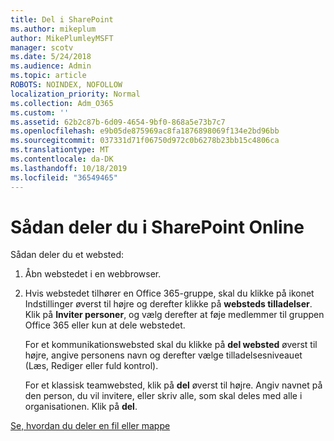 ```yaml
---
title: Del i SharePoint
ms.author: mikeplum
author: MikePlumleyMSFT
manager: scotv
ms.date: 5/24/2018
ms.audience: Admin
ms.topic: article
ROBOTS: NOINDEX, NOFOLLOW
localization_priority: Normal
ms.collection: Adm_O365
ms.custom: ''
ms.assetid: 62b2c87b-6d09-4654-9bf0-868a5e73b7c7
ms.openlocfilehash: e9b05de875969ac8fa1876898069f134e2bd96bb
ms.sourcegitcommit: 037331d71f06750d972c0b6278b23bb15c4806ca
ms.translationtype: MT
ms.contentlocale: da-DK
ms.lasthandoff: 10/18/2019
ms.locfileid: "36549465"
---
```

# <a name="how-to-share-in-sharepoint-online"></a>Sådan deler du i SharePoint Online

Sådan deler du et websted:
  
1. Åbn webstedet i en webbrowser.
    
2. Hvis webstedet tilhører en Office 365-gruppe, skal du klikke på ikonet Indstillinger øverst til højre og derefter klikke på **websteds tilladelser**. Klik på **Inviter personer**, og vælg derefter at føje medlemmer til gruppen Office 365 eller kun at dele webstedet. 
    
    For et kommunikationswebsted skal du klikke på **del websted** øverst til højre, angive personens navn og derefter vælge tilladelsesniveauet (Læs, Rediger eller fuld kontrol). 
    
    For et klassisk teamwebsted, klik på **del** øverst til højre. Angiv navnet på den person, du vil invitere, eller skriv alle, som skal deles med alle i organisationen. Klik på **del**.
    
[Se, hvordan du deler en fil eller mappe](https://go.microsoft.com/fwlink/?linkid=511430)
  

